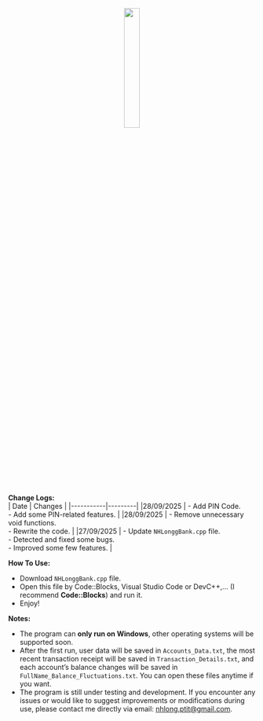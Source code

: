 <div align="center">
  <img src="https://drive.google.com/uc?export=view&id=1R34c1pBP4ODUE71WQk-N6kQ3CtX9OLrm" width="25%">
</div>

**Change Logs:** <br>
| Date      | Changes |
|-----------|---------|
|28/09/2025 | - Add PIN Code. <br> - Add some PIN-related features. |
|28/09/2025 | - Remove unnecessary void functions.<br> - Rewrite the code. |
|27/09/2025 | - Update `NHLonggBank.cpp` file.<br> - Detected and fixed some bugs. <br> - Improved some few features. | 

**How To Use:**
- Download `NHLonggBank.cpp` file. <br>
- Open this file by Code::Blocks, Visual Studio Code or DevC++,... (I recommend **Code::Blocks**) and run it.<br>
- Enjoy!

**Notes:**
- The program can **only run on Windows**, other operating systems will be supported soon. <br>
- After the first run, user data will be saved in `Accounts_Data.txt`, the most recent transaction receipt will be saved in `Transaction_Details.txt`, and each account’s balance changes will be saved in `FullName_Balance_Fluctuations.txt`. You can open these files anytime if you want. <br>
- The program is still under testing and development. If you encounter any issues or would like to suggest improvements or modifications during use, please contact me directly via email: nhlong.ptit@gmail.com.
